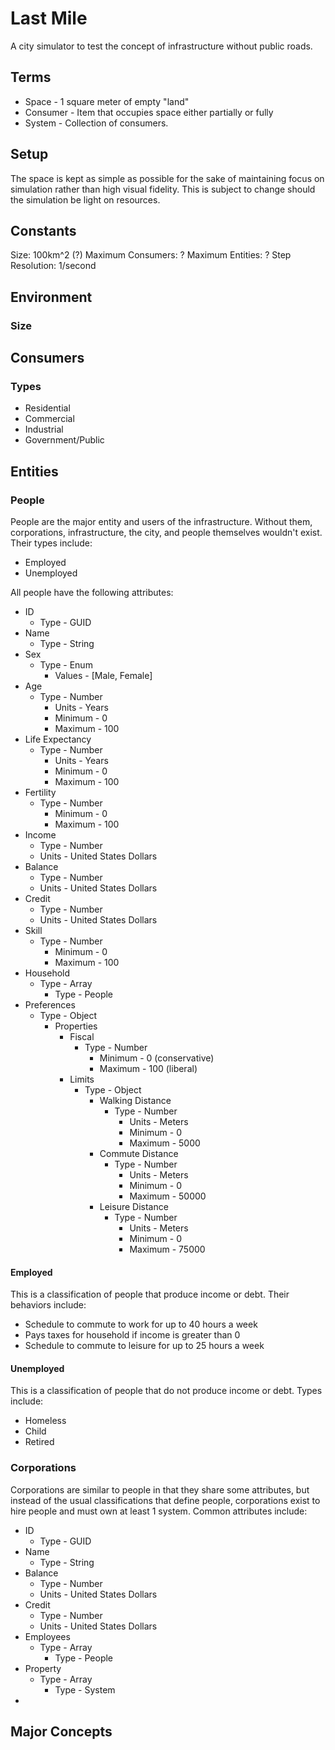 # Last Mile

A city simulator to test the concept of infrastructure without public roads.

## Terms

* Space - 1 square meter of empty "land"
* Consumer - Item that occupies space either partially or fully
* System - Collection of consumers.

## Setup

The space is kept as simple as possible for the sake of maintaining focus on simulation rather than high visual fidelity. This is subject to change should the simulation be light on resources.

## Constants

Size: 100km^2 (?)
Maximum Consumers: ?
Maximum Entities: ?
Step Resolution: 1/second

## Environment

### Size

## Consumers

### Types

* Residential
* Commercial
* Industrial
* Government/Public

## Entities

### People

People are the major entity and users of the infrastructure. Without them, corporations, infrastructure, the city, and people themselves wouldn't exist. Their types include:

* Employed
* Unemployed

All people have the following attributes:

* ID
  * Type - GUID
* Name
  * Type - String
* Sex
  * Type - Enum
    * Values - [Male, Female]
* Age
  * Type - Number
    * Units - Years
    * Minimum - 0
    * Maximum - 100
* Life Expectancy
  * Type - Number
    * Units - Years
    * Minimum - 0
    * Maximum - 100
* Fertility
  * Type - Number
    * Minimum - 0
    * Maximum - 100
* Income
  * Type - Number
  * Units - United States Dollars
* Balance
  * Type - Number
  * Units - United States Dollars
* Credit
  * Type - Number
  * Units - United States Dollars
* Skill
  * Type - Number
    * Minimum - 0
    * Maximum - 100
* Household
  * Type - Array
    * Type - People
* Preferences
  * Type - Object
    * Properties    
      * Fiscal
        * Type - Number
          * Minimum - 0 (conservative)
          * Maximum - 100 (liberal)
      * Limits
        * Type - Object
          * Walking Distance
            * Type - Number
              * Units - Meters
              * Minimum - 0
              * Maximum - 5000
          * Commute Distance
            * Type - Number
              * Units - Meters
              * Minimum - 0
              * Maximum - 50000
          * Leisure Distance
            * Type - Number
              * Units - Meters
              * Minimum - 0
              * Maximum - 75000

#### Employed

This is a classification of people that produce income or debt. Their behaviors include:

* Schedule to commute to work for up to 40 hours a week
* Pays taxes for household if income is greater than 0
* Schedule to commute to leisure for up to 25 hours a week

#### Unemployed

This is a classification of people that do not produce income or debt. Types include:

* Homeless
* Child
* Retired

### Corporations

Corporations are similar to people in that they share some attributes, but instead of the usual classifications that define people, corporations exist to hire people and must own at least 1 system. Common attributes include:

* ID
  * Type - GUID
* Name
  * Type - String
* Balance
  * Type - Number
  * Units - United States Dollars
* Credit
  * Type - Number
  * Units - United States Dollars
* Employees
  * Type - Array
    * Type - People
* Property
  * Type - Array
    * Type - System
* 

## Major Concepts

